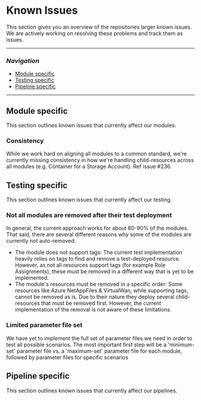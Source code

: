 # Known Issues

This section gives you an overview of the repositories larger known issues. We are actively working on resolving these problems and track them as issues.


---
### _Navigation_
- [Module specific](#module-specific)
- [Testing specific](#testing-specific)
- [Pipeline specific](#pipeline-specific)
---

## Module specific
This section outlines known issues that currently affect our modules.

### Consistency
While we work hard on aligning all modules to a common standard, we're currently missing consistency in how we're handling child-resources across all modules (e.g. Container for a Storage Account). Ref issue #236.

## Testing specific
This section outlines known issues that currently affect our testing.

### Not all modules are removed after their test deployment
In general, the current approach works for about 80-90% of the modules. That said, there are several different reasons why some of the modules are currently not auto-removed:
- The module does not support tags: The current test implementation heavily relies on tags to find and remove a test-deployed resource. However, as not all resources support tags (for example Role Assignments), these must be removed in a different way that is yet to be implemented.
- The module's resources must be removed in a specific order: Some resources like Azure NetAppFiles & VirtualWan, while supporting tags, cannot be removed as is. Due to their nature they deploy several child-resources that must be removed first. However, the current implementation of the removal is not aware of these limitations.

### Limited parameter file set
We have yet to implement the full set of parameter files we need in order to test all possible scenarios. The most important first step will be a 'minimum-set' parameter file vs. a 'maximum-set' parameter file for each module, followed by parameter files for specific scenarios

## Pipeline specific
This section outlines known issues that currently affect our pipelines.
